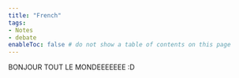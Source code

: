 ```yaml
---
title: "French"
tags:
- Notes
- debate
enableToc: false # do not show a table of contents on this page
---
```


BONJOUR TOUT LE MONDEEEEEEE :D
